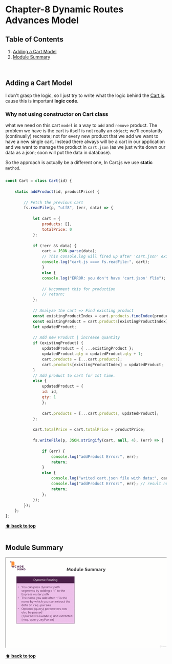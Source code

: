 # Chapter-8 Dynamic Routes Advances Model

## Table of Contents
1. [Adding a Cart Model](#adding-a-cart-model)
2. [Module Summary](#module-summary)

<br/>

## Adding a Cart Model

I don't grasp the logic, so I just try to write what the logic behind the
[Cart.js](./../project-4/models/cart.js). cause this is important **logic code**.

### Why not using constructor on Cart class

what we need on this cart `model` is a way to `add` and `remove` product. The
problem we have is the cart is itself is not really an `object`; we'll constantly
(continually) recreate; not for every new product that we add we want to have
a new single cart. Instead there always will be a cart in our application and we
want to manage the product in `cart.json` (as we just write down our data as
a json; soon will put the data in database).

So the approach is actually be a different one, In Cart.js we use **static**
`method`.

###

```javascript
const Cart = class Cart(id) {

    static addProduct(id, productPrice) {

        // Fetch the previous cart
        fs.readFile(p, "utf8", (err, data) => {

            let cart = {
                products: [],
                totalPrice: 0
            };

            if (!err && data) {
                cart = JSON.parse(data);
                // This console.log will fired up after 'cart.json' exist;
                console.log("cart.js ===> fs.readFile:", cart);
                }
                else {
                console.log("ERROR: you don't have 'cart.json' flie");

                // Uncomment this for production
                // return;
            };

            // Analyze the cart => Find existing product
            const existingProductIndex = cart.products.findIndex(product => product.id === id);     // [1.a] search existing product from product index that match with the request.body
            const existingProduct = cart.products[existingProductIndex];                            // [1.b] put found 'id' into temporary 'cart' object
            let updatedProduct;

            // Add new Product | increase quantity
            if (existingProduct) {                                                                  // [2]
                updatedProduct = { ...existingProduct };
                updatedProduct.qty = updatedProduct.qty + 1;
                cart.products = [...cart.products];                                                 // [2.a] copying the old array
                cart.products[existingProductIndex] = updatedProduct;                               // [2.b] overwrite exisitingProduct and replace into updatedProduct
            }
            // Add product to cart for 1st time.
            else {
                updatedProduct = {
                id: id,
                qty: 1
                };

                cart.products = [...cart.products, updatedProduct];                                 // [2.a.a] add updatedProduct as a new additional product
            };

            cart.totalPrice = cart.totalPrice + productPrice;                                       // [3] add the price for each products into single entity

            fs.writeFile(p, JSON.stringify(cart, null, 4), (err) => {                               // [4] rewrite cart.json

                if (err) {
                    console.log("addProduct Error:", err);
                    return;
                }
                else {
                    console.log("writed cart.json file with data:", cart);
                    console.log("addProduct Error:", err); // result null
                    return;
                };
            });
        });
    };
};
```

**[⬆ back to top](#table-of-contents)**
<br/>
<br/>

## Module Summary

![chapter-8-1.gif](./images/gif/chapter-8-1.gif "Module Summary")
<br/>

**[⬆ back to top](#table-of-contents)**
<br/>
<br/>


